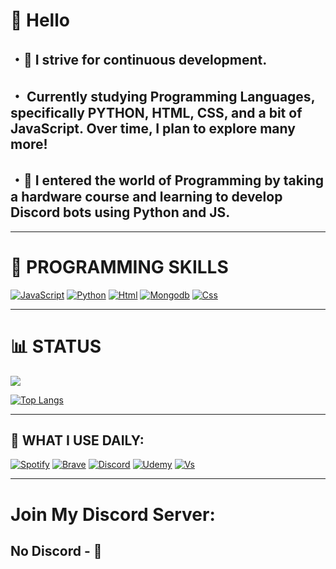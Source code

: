 # **👋 Hello**  
## ・🗿 I strive for continuous development.  
## ・ Currently studying **Programming Languages**, specifically **PYTHON**, **HTML**, **CSS**, and a bit of **JavaScript**. Over time, I plan to explore many more!  
## ・🤖 I entered the world of **Programming** by taking a **hardware course and learning to develop Discord bots** using **Python** and **JS**.  

---

# 🐍 **PROGRAMMING SKILLS**  
[![JavaScript](https://img.shields.io/badge/JavaScript-F7DF1E?style=for-the-badge&logo=javascript&logoColor=black)](https://nodejs.org/en) [![Python](https://img.shields.io/badge/Python-3776AB?style=for-the-badge&logo=python&logoColor=white)](https://www.python.org/) [![Html](https://img.shields.io/badge/HTML5-E34F26?style=for-the-badge&logo=html5&logoColor=white)](https://logodownload.org/wp-content/uploads/2016/10/html5-logo-11.png) [![Mongodb](https://img.shields.io/badge/MongoDB-4EA94B?style=for-the-badge&logo=mongodb&logoColor=white)](https://www.bing.com/search?q=mongo+db&cvid=9378168bce184494a4ea4ca2016b9c3b&aqs=edge..69i57j0l8.4218j0j4&FORM=ANAB01&PC=ASTS) [![Css](https://img.shields.io/badge/CSS3-1572B6?style=for-the-badge&logo=css3&logoColor=white)](https://1000marcas.net/wp-content/uploads/2021/02/CSS-Logo.png)

---

# 📊 **STATUS**  
<picture>  
<source  
  srcset="https://github-readme-stats.vercel.app/api?username=Migas007&show_icons=true&theme=dark"  
  media="(prefers-color-scheme: dark)"  
/>  
<source  
  srcset="https://github-readme-stats.vercel.app/api?username=anuraghazra&show_icons=true"  
  media="(prefers-color-scheme: tokyonight), (prefers-color-scheme: tokyonight)"  
/>  
<img src="https://github-readme-stats.vercel.app/api?username=anuraghazra&show_icons=true" />  
</picture>  

[![Top Langs](https://github-readme-stats.vercel.app/api/top-langs/?username=Migas007&layout=compact)](https://github.com/Migas007/github-readme-stats)

---

## 📸 **WHAT I USE DAILY:**  
[![Spotify](https://img.shields.io/badge/Spotify-1ED760?&style=for-the-badge&logo=spotify&logoColor=white)]() [![Brave](https://img.shields.io/badge/Brave-FF1B2D?style=for-the-badge&logo=Brave&logoColor=white)]() [![Discord](https://img.shields.io/badge/Discord-7289DA?style=for-the-badge&logo=discord&logoColor=white)](https://discord.com/) [![Udemy](https://img.shields.io/badge/Udemy-EC5252?style=for-the-badge&logo=Udemy&logoColor=white)]() [![Vs](https://img.shields.io/badge/Visual_Studio_Code-0078D4?style=for-the-badge&logo=visual%20studio%20code&logoColor=white)]()  

---

# **Join My Discord Server:**  
## No Discord - 👀  
